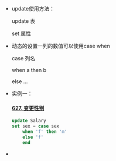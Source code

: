 - update使用方法：

  update 表

  set 属性

- 动态的设置一列的数值可以使用case when

  case 列名

  when a then b

  else …

- 实例一：

  #### [627. 变更性别](https://leetcode.cn/problems/swap-salary/)

  ```sql
  update Salary
  set sex = case sex
      when 'f' then 'm'
      else 'f' 
      end
  ```

- 